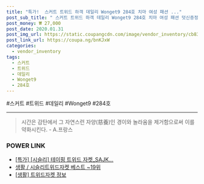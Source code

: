 ```yaml
--- 
title: "특가!  스커트 트위드 하객 데일리 Wonget9 284호 치마 여성 패션 ..." 
post_sub_title: " 스커트 트위드 하객 데일리 Wonget9 284호 치마 여성 패션 덧신증정 kirahosi" 
post_money: ₩ 27,000 
post_date: 2020.01.31 
post_img_url: https://static.coupangcdn.com/image/vendor_inventory/cb83/fe42e2ec34b972bdc56a08b374bdaef4def84d016fa3603a2c744a7ce9da.jpg 
post_link_url: https://coupa.ng/bnKJxW 
categories: 
  - vendor_inventory 
tags: 
  - 스커트 
  - 트위드 
  - 데일리 
  - Wonget9 
  - 284호 
--- 
```

  #스커트 #트위드 #데일리 #Wonget9 #284호 
<hr> 

> 시간은 감탄에서 그 자연스런 자양(慈養)인 경이와 놀라움을 제거함으로써 이를 약화시킨다. - A.프랑스 


### POWER LINK

* <a href="https://blog.naver.com/an0733/221786548431" target="_blank">[특가] [시슬리] 테이핑 트위드 자켓_SAJK...</a>
* <a href="https://blog.naver.com/santokki14/221786186600" target="_blank">생활 / 시슬리트위드자켓 베스트 ~19위</a>
* <a href="https://blog.naver.com/sakai111/221760225568" target="_blank"> [생활] 트위드자켓 정보 </a>
